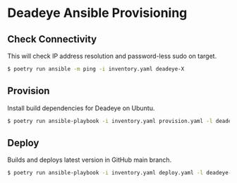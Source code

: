 # Deadeye Ansible Provisioning

## Check Connectivity

This will check IP address resolution and password-less sudo on target.

```sh
$ poetry run ansible -m ping -i inventory.yaml deadeye-X
```

## Provision

Install build dependencies for Deadeye on Ubuntu.

```sh
$ poetry run ansible-playbook -i inventory.yaml provision.yaml -l deadeye-X
```

## Deploy

Builds and deploys latest version in GitHub main branch.

```sh
$ poetry run ansible-playbook -i inventory.yaml deploy.yaml -l deadeye-X
```
